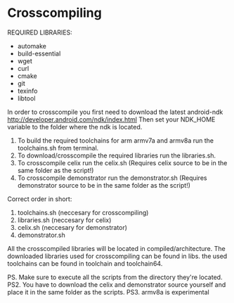 # Crosscompiling

REQUIRED LIBRARIES:
- automake
- build-essential
- wget
- curl
- cmake
- git
- texinfo
- libtool

In order to crosscompile you first need to download the latest android-ndk http://developer.android.com/ndk/index.html
Then set your NDK_HOME variable to the folder where the ndk is located.

1. To build the required toolchains for arm armv7a and armv8a run the toolchains.sh from terminal.
2. To download/crosscompile the required libraries run the libraries.sh.
3. To crosscompile celix run the celix.sh		(Requires celix source to be in the same folder as the script!)
4. To crosscompile demonstrator run the demonstrator.sh (Requires demonstrator source to be in the same folder as the script!)

Correct order in short:
1. toolchains.sh		(neccesary for crosscompiling)
2. libraries.sh			(neccesary for celix)
3. celix.sh			(neccesary for demonstrator) 
4. demonstrator.sh

All the crosscompiled libraries will be located in compiled/architecture. The downloaded libraries used for crosscompiling can be found in libs. the used toolchains can be found in toolchain and toolchain64.

PS.  Make sure to execute all the scripts from the directory they're located.
PS2. You have to download the celix and demonstrator source yourself and place it in the same folder as the scripts.
PS3. armv8a is experimental
